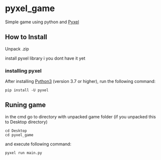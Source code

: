 # pyxel_game
Simple game using python and [Pyxel](https://github.com/kitao/pyxel)


## How to Install

Unpack .zip


install pyxel library i you dont have it yet
### installing pyxel

After installing [Python3](https://www.python.org/) (version 3.7 or higher), run the following command:
```
pip install -U pyxel
```

## Runing game
 
 in the cmd go to directory with unpacked game folder
 (if you unpacked this to Desktop directory)
 ```
 cd Desktop
 cd pyxel_game
 ```
 
and execute following command:
```
pyxel run main.py
```
